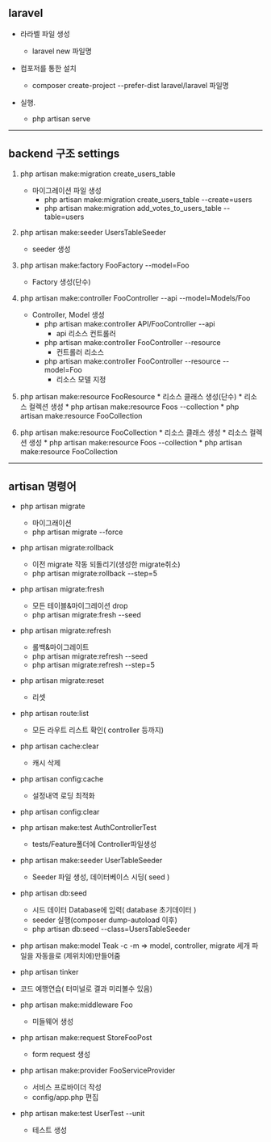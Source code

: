 
## laravel 


* 라라벨 파일 생성
  * laravel new 파일명

* 컴포저를 통한 설치
  * composer create-project --prefer-dist laravel/laravel 파일명 

* 실행. 
  * php artisan serve


*****

## backend 구조 settings

1. php artisan make:migration create_users_table
    * 마이그레이션 파일 생성
        * php artisan make:migration create_users_table --create=users
        * php artisan make:migration add_votes_to_users_table --table=users

2. php artisan make:seeder UsersTableSeeder
    * seeder 생성

3. php artisan make:factory FooFactory --model=Foo
    * Factory 생성(단수)

4. php artisan make:controller FooController --api --model=Models/Foo
    * Controller, Model 생성
        * php artisan make:controller API/FooController --api
            * api 리소스 컨트롤러
        * php artisan make:controller FooController --resource
            * 컨트롤러 리소스
        * php artisan make:controller FooController --resource --model=Foo
            * 리소스 모델 지정


5. php artisan make:resource FooResource
        * 리소스 클래스 생성(단수)
            * 리소스 컬렉션 생성
                * php artisan make:resource Foos --collection
                * php artisan make:resource FooCollection

6. php artisan make:resource FooCollection
        * 리소스 클래스 생성
            * 리소스 컬렉션 생성
                * php artisan make:resource Foos --collection
                * php artisan make:resource FooCollection




*****

## artisan 명령어

* php artisan migrate
    * 마이그래이션
    * php artisan migrate --force

* php artisan migrate:rollback
    * 이전 migrate 작동 되돌리기(생성한 migrate취소)
    * php artisan migrate:rollback --step=5

* php artisan migrate:fresh
    * 모든 테이블&마이그레이션 drop
    * php artisan migrate:fresh --seed

* php artisan migrate:refresh
    * 롤백&마이그레이트
    * php artisan migrate:refresh --seed
    * php artisan migrate:refresh --step=5

  
 * php artisan migrate:reset
    * 리셋


* php artisan route:list
    *  모든 라우트 리스트 확인( controller 등까지)
 
* php artisan cache:clear
    * 캐시 삭제

* php artisan config:cache
    * 설정내역 로딩 최적화

* php artisan config:clear


*  php artisan make:test AuthControllerTest
    * tests/Feature폴더에 Controller파일생성

* php artisan make:seeder UserTableSeeder
    * Seeder 파일 생성, 데이터베이스 시딩( seed )


*  php artisan db:seed
    * 시드 데이터 Database에 입력( database 초기데이터 )
    * seeder 실행(composer dump-autoload 이후)
    * php artisan db:seed --class=UsersTableSeeder



* php artisan make:model Teak -c -m
  => model, controller, migrate  세개 파일을 자동을로 (제위치에)만들어줌
 

* php artisan tinker
 * 코드 예행연습( 터미널로 결과 미리볼수 있음) 

* php artisan make:middleware Foo
    * 미들웨어 생성

* php artisan make:request StoreFooPost
    * form request 생성

* php artisan make:provider FooServiceProvider
    * 서비스 프로바이더 작성
    * config/app.php 편집

* php artisan make:test UserTest --unit
    * 테스트 생성